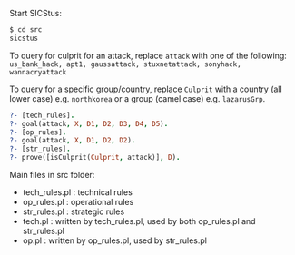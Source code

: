Start SICStus:
```sh
$ cd src
sicstus
```
To query for culprit for an attack, replace `attack` with one of the following: `us_bank_hack, apt1, gaussattack, stuxnetattack, sonyhack, wannacryattack`

To query for a specific group/country, replace `Culprit` with a country (all lower case) e.g. `northkorea` or a group (camel case) e.g. `lazarusGrp`.
```prolog
?- [tech_rules].
?- goal(attack, X, D1, D2, D3, D4, D5).
?- [op_rules].
?- goal(attack, X, D1, D2, D2).
?- [str_rules].
?- prove([isCulprit(Culprit, attack)], D).
```
Main files in src folder:
* tech_rules.pl : technical rules
* op_rules.pl : operational rules
* str_rules.pl : strategic rules
* tech.pl : written by tech_rules.pl, used by both op_rules.pl and str_rules.pl
* op.pl : written by op_rules.pl, used by str_rules.pl
